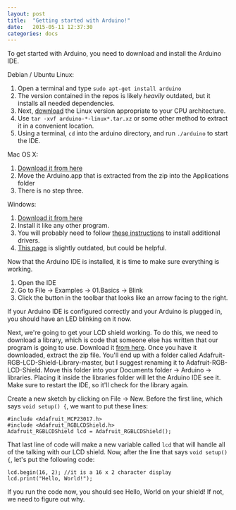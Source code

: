 ```yaml
---
layout: post
title:  "Getting started with Arduino!"
date:   2015-05-11 12:37:30
categories: docs
---
```


To get started with Arduino, you need to download and install the Arduino IDE.

Debian / Ubuntu Linux:

1. Open a terminal and type `sudo apt-get install arduino`
  1. The version contained in the repos is likely *heavily* outdated, but it installs all needed dependencies.
2. Next, [download][ArduinoIDE] the Linux version appropriate to your CPU architecture.
3. Use `tar -xvf arduino-*-linux*.tar.xz` or some other method to extract it in a convenient location.
4. Using a terminal, `cd` into the arduino directory, and run `./arduino` to start the IDE.

Mac OS X:

1. [Download it from here][ArduinoIDE]
2. Move the Arduino.app that is extracted from the zip into the Applications folder
3. There is no step three.

Windows:

1. [Download it from here][ArduinoIDE]
2. Install it like any other program.
3. You will probably need to follow [these instructions][Instructions] to install additional drivers.
  1. [This page][ScreenshotTutorial] is slightly outdated, but could be helpful.

Now that the Arduino IDE is installed, it is time to make sure everything is working.

1. Open the IDE
2. Go to File -> Examples -> 01.Basics -> Blink
3. Click the button in the toolbar that looks like an arrow facing to the right.

If your Arduino IDE is configured correctly and your Arduino is plugged in, you should have an LED blinking on it now.

Next, we're going to get your LCD shield working. To do this, we need to download a library, which is code that someone else has written that our program is going to use. Download it [from here][AdafruitLibrary]. Once you have it downloaded, extract the zip file. You'll end up with a folder called Adafruit-RGB-LCD-Shield-Library-master, but I suggest renaming it to Adafruit-RGB-LCD-Shield. Move this folder into your Documents folder -> Arduino -> libraries. Placing it inside the libraries folder will let the Arduino IDE see it. Make sure to restart the IDE, so it'll check for the library again.

Create a new sketch by clicking on File -> New. Before the first line, which says `void setup() {`, we want to put these lines:

    #include <Adafruit_MCP23017.h>
    #include <Adafruit_RGBLCDShield.h>
    Adafruit_RGBLCDShield lcd = Adafruit_RGBLCDShield();

That last line of code will make a new variable called `lcd` that will handle all of the talking with our LCD shield. Now, after the line that says `void setup() {`, let's put the following code:

    lcd.begin(16, 2); //it is a 16 x 2 character display
    lcd.print("Hello, World!");

If you run the code now, you should see Hello, World on your shield! If not, we need to figure out why.

[ArduinoIDE]:         http://www.arduino.cc/en/Main/Software
[Instructions]:       http://www.arduino.cc/en/Guide/Windows#toc4
[ScreenshotTutorial]: http://www.arduino.cc/en/Guide/UnoDriversWindowsXP
[AdafruitLibrarY]:    https://github.com/adafruit/Adafruit-RGB-LCD-Shield-Library/archive/master.zip